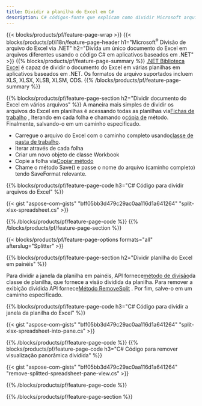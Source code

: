 ```yaml
---
title: Dividir a planilha do Excel em C#
description: C# códigos-fonte que explicam como dividir Microsoft arquivos Excel em vários arquivos em aplicativos Visual C#.NET
---
```

{{< blocks/products/pf/feature-page-wrap >}}
{{< blocks/products/pf/i18n/feature-page-header h1="Microsoft<sup>&reg;</sup> Divisão de arquivo do Excel via .NET" h2="Divida um único documento do Excel em arquivos diferentes usando o código C# em aplicativos baseados em .NET" >}}
{{% blocks/products/pf/feature-page-summary %}}
[.NET Biblioteca Excel](/cells/pt/net/) é capaz de dividir o documento do Excel em várias planilhas em aplicativos baseados em .NET. Os formatos de arquivo suportados incluem XLS, XLSX, XLSB, XLSM, ODS.
{{% /blocks/products/pf/feature-page-summary %}}

{{% blocks/products/pf/feature-page-section h2="Dividir documento do Excel em vários arquivos" %}}
 A maneira mais simples de dividir os arquivos do Excel em planilhas é acessando todas as planilhas via[Fichas de trabalho](https://reference.aspose.com/cells/net/aspose.cells/workbook/properties/worksheets) , Iterando em cada folha e chamando o[cópia de](https://reference.aspose.com/cells/net/aspose.cells/worksheet/methods/copy) método. Finalmente, salvando-o em um caminho especificado.

 + Carregue o arquivo do Excel com o caminho completo usando[classe de pasta de trabalho](https://reference.aspose.com/cells/net/aspose.cells/workbook).
+ Iterar através de cada folha
+ Criar um novo objeto de classe Workbook
 + Copie a folha via[Copiar método](https://reference.aspose.com/cells/net/aspose.cells/worksheet/methods/copy)
+ Chame o método Save() e passe o nome do arquivo (caminho completo) tendo SaveFormat relevante.

{{% blocks/products/pf/feature-page-code h3="C# Código para dividir arquivos do Excel" %}}

{{< gist "aspose-com-gists" "bff05bb3d479c29ac0aa116d1a641264" "split-xlsx-spreadsheet.cs" >}}

{{% /blocks/products/pf/feature-page-code %}}
{{% /blocks/products/pf/feature-page-section %}}

{{< blocks/products/pf/feature-page-options formats="all" afterslug="Splitter" >}}

{{% blocks/products/pf/feature-page-section h2="Dividir planilha do Excel em painéis" %}}

 Para dividir a janela da planilha em painéis, API fornece[método de divisão](https://reference.aspose.com/cells/net/aspose.cells/worksheet/methods/split)da classe de planilha, que fornece a visão dividida da planilha. Para remover a exibição dividida API fornece[Método RemoveSplit](https://reference.aspose.com/cells/net/aspose.cells/worksheet/methods/removesplit) . Por fim, salve-o em um caminho especificado.

{{% blocks/products/pf/feature-page-code h3="C# Código para dividir a janela da planilha do Excel" %}}

{{< gist "aspose-com-gists" "bff05bb3d479c29ac0aa116d1a641264" "split-xlsx-spreadsheet-into-pane.cs" >}}

{{% /blocks/products/pf/feature-page-code %}}
{{% blocks/products/pf/feature-page-code h3="C# Código para remover visualização panorâmica dividida" %}}

{{< gist "aspose-com-gists" "bff05bb3d479c29ac0aa116d1a641264" "remove-splitted-spreadsheet-pane-view.cs" >}}

{{% /blocks/products/pf/feature-page-code %}}

{{% /blocks/products/pf/feature-page-section %}}
